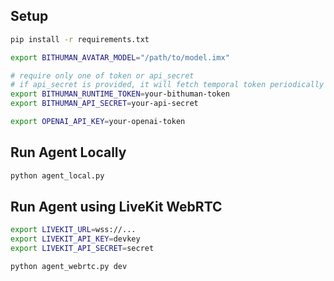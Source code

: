 ## Setup

```bash
pip install -r requirements.txt

export BITHUMAN_AVATAR_MODEL="/path/to/model.imx"

# require only one of token or api_secret
# if api_secret is provided, it will fetch temporal token periodically from our API
export BITHUMAN_RUNTIME_TOKEN=your-bithuman-token
export BITHUMAN_API_SECRET=your-api-secret

export OPENAI_API_KEY=your-openai-token
```

## Run Agent Locally
```bash
python agent_local.py
```

## Run Agent using LiveKit WebRTC
```bash
export LIVEKIT_URL=wss://...
export LIVEKIT_API_KEY=devkey
export LIVEKIT_API_SECRET=secret

python agent_webrtc.py dev
```

